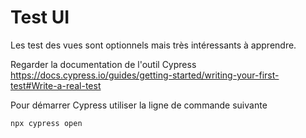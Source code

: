 # Test UI
Les test des vues sont optionnels mais très intéressants à apprendre.

Regarder la documentation de l'outil Cypress
https://docs.cypress.io/guides/getting-started/writing-your-first-test#Write-a-real-test

Pour démarrer Cypress utiliser la ligne de commande suivante
```code
npx cypress open
```